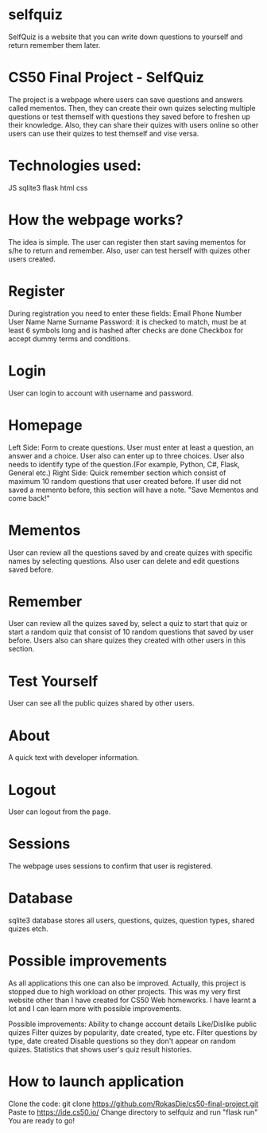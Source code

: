 # selfquiz
SelfQuiz is a website that you can write down questions to yourself and return remember them later. 

# CS50 Final Project - SelfQuiz

The project is a webpage where users can save questions and answers called mementos. Then, they can create their own quizes selecting multiple questions or test themself with questions they saved before to freshen up their knowledge. Also, they can share their quizes with users online so other users can use their quizes to test themself and vise versa. 

# Technologies used:
JS
sqlite3
flask
html
css

# How the webpage works?
The idea is simple. The user can register then start saving mementos for s/he to return and remember. Also, user can test herself with quizes other users created. 

# Register
During registration you need to enter these fields:
  Email
  Phone Number
  User Name
  Name Surname
  Password: it is checked to match, must be at least 6 symbols long and is hashed after checks are done
  Checkbox for accept dummy terms and conditions. 

# Login
User can login to account with username and password. 

# Homepage
Left Side:
  Form to create questions. User must enter at least a question, an answer and a choice. User also can enter up to three choices. User also needs to identify type of the question.(For example, Python, C#, Flask, General etc.)
Right Side:
  Quick remember section which consist of maximum 10 random questions that user created before. If user did not saved a memento before, this section will have a note. "Save Mementos and come back!"

# Mementos
User can review all the questions saved by and create quizes with specific names by selecting questions. Also user can delete and edit questions saved before. 

# Remember
User can review all the quizes saved by, select a quiz to start that quiz or start a random quiz that consist of 10 random questions that saved by user before.
Users also can share quizes they created with other users in this section.

# Test Yourself
User can see all the public quizes shared by other users. 

# About
A quick text with developer information.

# Logout
User can logout from the page.

# Sessions
The webpage uses sessions to confirm that user is registered. 

# Database
sqlite3 database stores all users, questions, quizes, question types, shared quizes etch. 

# Possible improvements
As all applications this one can also be improved. Actually, this project is stopped due to high workload on other projects. 
This was my very first website other than I have created for CS50 Web homeworks. I have learnt a lot and I can learn more with possible improvements.

Possible improvements:
  Ability to change account details
  Like/Dislike public quizes
  Filter quizes by popularity, date created, type etc.
  Filter questions by type, date created
  Disable questions so they don't appear on random quizes. 
  Statistics that shows user's quiz result histories. 

# How to launch application
Clone the code: git clone https://github.com/RokasDie/cs50-final-project.git
Paste to https://ide.cs50.io/
Change directory to selfquiz and run "flask run"
You are ready to go!
